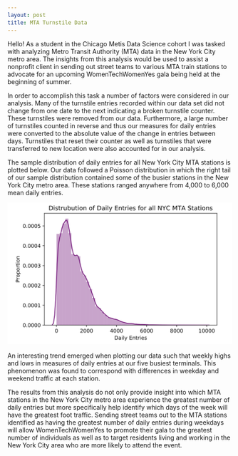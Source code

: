 ```yaml
---
layout: post
title: MTA Turnstile Data
---
```


Hello! As a student in the Chicago Metis Data Science cohort I was tasked with analyzing Metro Transit Authority (MTA) data in the New York City metro area. The insights from this analysis would be used to assist a nonprofit client in sending out street teams to various MTA train stations to advocate for an upcoming WomenTechWomenYes gala being held at the beginning of summer.

In order to accomplish this task a number of factors were considered in our analysis. Many of the turnstile entries recorded within our data set did not change from one date to the next indicating a broken turnstile counter. These turnstiles were removed from our data. Furthermore, a large number of turnstiles counted in reverse and thus our measures for daily entries were converted to the absolute value of the change in entries between days. Turnstiles that reset their counter as well as turnstiles that were transferred to new location were also accounted for in our analysis.

The sample distribution of daily entries for all New York City MTA stations is plotted below. Our data followed a Poisson distribution in which the right tail of our sample distribution contained some of the busier stations in the New York City metro area. These stations ranged anywhere from 4,000 to 6,000 mean daily entries.

![Distribution](https://github.com/Gopher2016/Gopher2016.github.io/blob/master/images/Distribution_Daily_Entries_MTA_Stations.png?raw=true)

An interesting trend emerged when plotting our data such that weekly highs and lows in measures of daily entries at our five busiest terminals. This phenomenon was found to correspond with differences in weekday and weekend traffic at each station.

The results from this analysis do not only provide insight into which MTA stations in the New York City metro area experience the greatest number of daily entries but more specifically help identify which days of the week will have the greatest foot traffic. Sending street teams out to the MTA stations identified as having the greatest number of daily entries during weekdays will allow WomenTechWomenYes to promote their gala to the greatest number of individuals as well as to target residents living and working in the New York City area who are more likely to attend the event.
